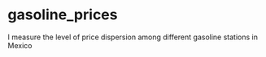# gasoline_prices
I measure the level of price dispersion among different gasoline stations in Mexico
